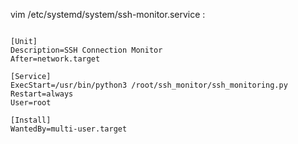 vim /etc/systemd/system/ssh-monitor.service :


```

[Unit]
Description=SSH Connection Monitor
After=network.target

[Service]
ExecStart=/usr/bin/python3 /root/ssh_monitor/ssh_monitoring.py
Restart=always
User=root

[Install]
WantedBy=multi-user.target

```
